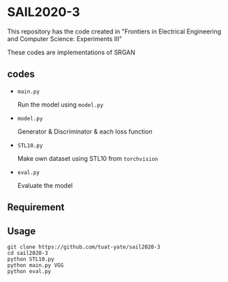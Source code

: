 # SAIL2020-3

This repository has the code created in "Frontiers in Electrical Engineering and Computer Science: Experiments III"

These codes are implementations of SRGAN

## codes

- `main.py`

  Run the model using `model.py`

- `model.py`

  Generator & Discriminator & each loss function

- `STL10.py`

  Make own dataset using STL10 from `torchvision`

- `eval.py`

  Evaluate the model

## Requirement



## Usage

```
git clone https://github.com/tuat-yate/sail2020-3
cd sail2020-3
python STL10.py
python main.py VGG
python eval.py
```



